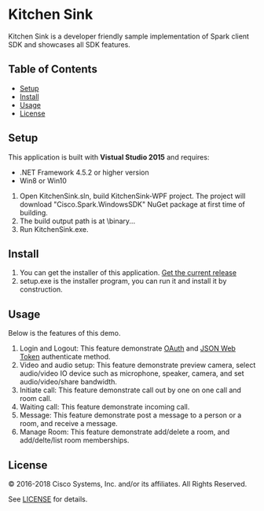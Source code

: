 # Kitchen Sink

Kitchen Sink is a developer friendly sample implementation of Spark client SDK and showcases all SDK features.

## Table of Contents
- [Setup](#setup)
- [Install](#install)
- [Usage](#usage)
- [License](#license)

## Setup
This application is built with **Vistual Studio 2015** and requires:
- .NET Framework 4.5.2 or higher version
- Win8 or Win10

1. Open KitchenSink.sln, build KitchenSink-WPF project. The project will download "Cisco.Spark.WindowsSDK" NuGet package at first time of building.
2. The build output path is at \binary\...
3. Run KitchenSink.exe.

## Install
1. You can get the installer of this application. [Get the current release](https://github.com/ciscospark/spark-windows-sdk-example/releases)
2. setup.exe is the installer program, you can run it and install it by construction.


## Usage
Below is the features of this demo.
1. Login and Logout:
This feature demonstrate [OAuth](https://oauth.net/) and [JSON Web Token](https://jwt.io/) authenticate method.
2. Video and audio setup:
This feature demonstrate preview camera, select audio/video IO device such as microphone, speaker, camera, and set audio/video/share bandwidth.
3. Initiate call:
This feature demonstrate call out by one on one call and room call.
4. Waiting call:
This feature demonstrate incoming call.
5. Message:
This feature demonstrate post a message to a person or a room, and receive a message.
6. Manage Room:
This feature demonstrate add/delete a room, and add/delte/list room memberships. 

## License

&copy; 2016-2018 Cisco Systems, Inc. and/or its affiliates. All Rights Reserved.

See [LICENSE](https://github.com/ciscospark/spark-windows-sdk-example/blob/master/LICENSE) for details.
